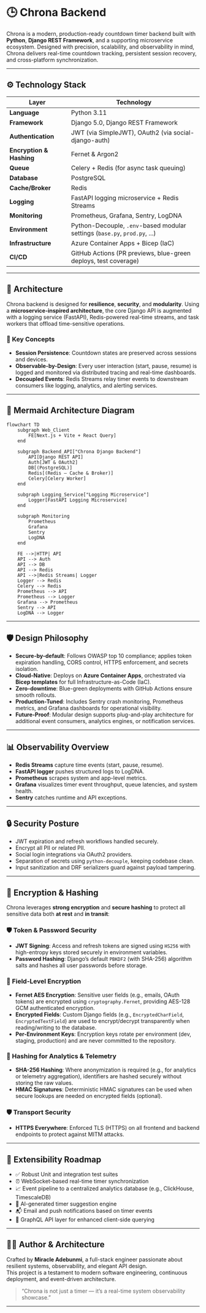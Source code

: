 
# 🕒 Chrona Backend

Chrona is a modern, production-ready countdown timer backend built with **Python**, **Django REST Framework**, and a supporting microservice ecosystem. Designed with precision, scalability, and observability in mind, Chrona delivers real-time countdown tracking, persistent session recovery, and cross-platform synchronization.

---

## ⚙️ Technology Stack

| Layer                    | Technology                                                                 |
|--------------------------|----------------------------------------------------------------------------|
| **Language**             | Python 3.11                                                                |
| **Framework**            | Django 5.0, Django REST Framework                                          |
| **Authentication**       | JWT (via SimpleJWT), OAuth2 (via social-django-auth)                       |
| **Encryption & Hashing** | Fernet & Argon2                                                            |
| **Queue**                | Celery + Redis (for async task queuing)                                    |
| **Database**             | PostgreSQL                                                                 |
| **Cache/Broker**         | Redis                                                                      |
| **Logging**              | FastAPI logging microservice + Redis Streams                               |
| **Monitoring**           | Prometheus, Grafana, Sentry, LogDNA                                        |
| **Environment**          | Python-Decouple, `.env`-based modular settings (`base.py`, `prod.py`, ...) |
| **Infrastructure**       | Azure Container Apps + Bicep (IaC)                                         |
| **CI/CD**                | GitHub Actions (PR previews, blue-green deploys, test coverage)            |

---

## 📐 Architecture

Chrona backend is designed for **resilience**, **security**, and **modularity**. Using a **microservice-inspired architecture**, the core Django API is augmented with a logging service (FastAPI), Redis-powered real-time streams, and task workers that offload time-sensitive operations.

### 🧠 Key Concepts

- **Session Persistence**: Countdown states are preserved across sessions and devices.
- **Observable-by-Design**: Every user interaction (start, pause, resume) is logged and monitored via distributed tracing and real-time dashboards.
- **Decoupled Events**: Redis Streams relay timer events to downstream consumers like logging, analytics, and alerting services.

---

## 🧭 Mermaid Architecture Diagram

```mermaid
flowchart TD
    subgraph Web_Client
        FE[Next.js + Vite + React Query]
    end

    subgraph Backend_API["Chrona Django Backend"]
        API[Django REST API]
        Auth[JWT & OAuth2]
        DB[(PostgreSQL)]
        Redis[(Redis – Cache & Broker)]
        Celery[Celery Worker]
    end

    subgraph Logging_Service["Logging Microservice"]
        Logger[FastAPI Logging Microservice]
    end

    subgraph Monitoring
        Prometheus
        Grafana
        Sentry
        LogDNA
    end

    FE -->|HTTP| API
    API --> Auth
    API --> DB
    API --> Redis
    API -->|Redis Streams| Logger
    Logger --> Redis
    Celery --> Redis
    Prometheus --> API
    Prometheus --> Logger
    Grafana --> Prometheus
    Sentry --> API
    LogDNA --> Logger
```

---

## 🛡️ Design Philosophy

- **Secure-by-default**: Follows OWASP top 10 compliance; applies token expiration handling, CORS control, HTTPS enforcement, and secrets isolation.
- **Cloud-Native**: Deploys on **Azure Container Apps**, orchestrated via **Bicep templates** for full Infrastructure-as-Code (IaC).
- **Zero-downtime**: Blue-green deployments with GitHub Actions ensure smooth rollouts.
- **Production-Tuned**: Includes Sentry crash monitoring, Prometheus metrics, and Grafana dashboards for operational visibility.
- **Future-Proof**: Modular design supports plug-and-play architecture for additional event consumers, analytics engines, or notification services.

---

## 📊 Observability Overview

- **Redis Streams** capture time events (start, pause, resume).
- **FastAPI logger** pushes structured logs to LogDNA.
- **Prometheus** scrapes system and app-level metrics.
- **Grafana** visualizes timer event throughput, queue latencies, and system health.
- **Sentry** catches runtime and API exceptions.

---

## 🔒 Security Posture

- JWT expiration and refresh workflows handled securely.
- Encrypt all PII or related PII.
- Social login integrations via OAuth2 providers.
- Separation of secrets using `python-decouple`, keeping codebase clean.
- Input sanitization and DRF serializers guard against payload tampering.

---

## 🔐 Encryption & Hashing

Chrona leverages **strong encryption** and **secure hashing** to protect all sensitive data both **at rest** and **in transit**:

### 🛡️ Token & Password Security
- **JWT Signing**: Access and refresh tokens are signed using `HS256` with high-entropy keys stored securely in environment variables.
- **Password Hashing**: Django’s default `PBKDF2` (with SHA-256) algorithm salts and hashes all user passwords before storage.

### 🔐 Field-Level Encryption
- **Fernet AES Encryption**: Sensitive user fields (e.g., emails, OAuth tokens) are encrypted using `cryptography.Fernet`, providing AES-128 GCM authenticated encryption.
- **Encrypted Fields**: Custom Django fields (e.g., `EncryptedCharField`, `EncryptedTextField`) are used to encrypt/decrypt transparently when reading/writing to the database.
- **Per-Environment Keys**: Encryption keys rotate per environment (dev, staging, production) and are never committed to the repository.

### 🔎 Hashing for Analytics & Telemetry
- **SHA-256 Hashing**: Where anonymization is required (e.g., for analytics or telemetry aggregation), identifiers are hashed securely without storing the raw values.
- **HMAC Signatures**: Deterministic HMAC signatures can be used when secure lookups are needed on encrypted fields (optional).

### 🛡️ Transport Security
- **HTTPS Everywhere**: Enforced TLS (HTTPS) on all frontend and backend endpoints to protect against MITM attacks.

---

## 🧩 Extensibility Roadmap

- ✅ Robust Unit and integration test suites
- ⏰ WebSocket-based real-time timer synchronization
- 📈 Event pipeline to a centralized analytics database (e.g., ClickHouse, TimescaleDB)
- 🧠 AI-generated timer suggestion engine
- 📬 Email and push notifications based on timer events
- 🔌 GraphQL API layer for enhanced client-side querying

---

## 👨‍💻 Author & Architecture

Crafted by **Miracle Adebunmi**, a full-stack engineer passionate about resilient systems, observability, and elegant API design.  
This project is a testament to modern software engineering, continuous deployment, and event-driven architecture.

> “Chrona is not just a timer — it’s a real-time system observability showcase.”

---